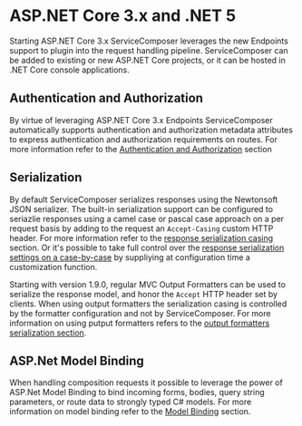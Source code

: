 <!--
GENERATED FILE - DO NOT EDIT
This file was generated by [MarkdownSnippets](https://github.com/SimonCropp/MarkdownSnippets).
Source File: /docs/README.source.md
To change this file edit the source file and then run MarkdownSnippets.
-->

# ASP.NET Core 3.x and .NET 5

Starting ASP.NET Core 3.x ServiceComposer leverages the new Endpoints support to plugin into the request handling pipeline.
ServiceComposer can be added to existing or new ASP.NET Core projects, or it can be hosted in .NET Core console applications.

## Authentication and Authorization

By virtue of leveraging ASP.NET Core 3.x Endpoints ServiceComposer automatically supports authentication and authorization metadata attributes to express authentication and authorization requirements on routes. For more information refer to the [Authentication and Authorization](authentication-authorization.md) section

## Serialization

By default ServiceComposer serializes responses using the Newtonsoft JSON serializer. The built-in serialization support can be configured to seriazlie responses using a camel case or pascal case approach on a per request basis by adding to the request an `Accept-Casing` custom HTTP header. For more information refer to the [response serialization casing](response-serialization-casing.md) section. Or it's possible to take full control over the [response serialization settings on a case-by-case](custom-json-response-serialization-settings.md) by suppliying at configuration time a customization function.

Starting with version 1.9.0, regular MVC Output Formatters can be used to serialize the response model, and honor the `Accept` HTTP header set by clients. When using output formatters the serialization casing is controlled by the formatter configuration and not by ServiceComposer. For more information on using putput formatters refers to the [output formatters serialization section](output-formatters-serialization.md).

## ASP.Net Model Binding

When handling composition requests it possible to leverage the power of ASP.Net Model Binding to bind incoming forms, bodies, query string parameters, or route data to strongly typed C# models. For more information on model binding refer to the [Model Binding](model-binding.md) section.
